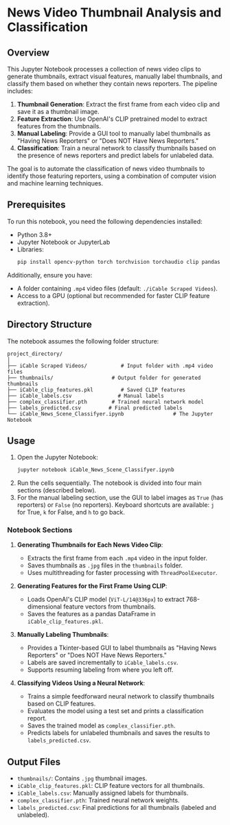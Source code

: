 # News Video Thumbnail Analysis and Classification

## Overview
This Jupyter Notebook processes a collection of news video clips to generate thumbnails, extract visual features, manually label thumbnails, and classify them based on whether they contain news reporters. The pipeline includes:

1. **Thumbnail Generation**: Extract the first frame from each video clip and save it as a thumbnail image.
2. **Feature Extraction**: Use OpenAI's CLIP pretrained model to extract features from the thumbnails.
3. **Manual Labeling**: Provide a GUI tool to manually label thumbnails as "Having News Reporters" or "Does NOT Have News Reporters."
4. **Classification**: Train a neural network to classify thumbnails based on the presence of news reporters and predict labels for unlabeled data.

The goal is to automate the classification of news video thumbnails to identify those featuring reporters, using a combination of computer vision and machine learning techniques.

## Prerequisites
To run this notebook, you need the following dependencies installed:

- Python 3.8+
- Jupyter Notebook or JupyterLab
- Libraries:
  ```bash
  pip install opencv-python torch torchvision torchaudio clip pandas numpy pillow tqdm scikit-learn tkinter
  ```

Additionally, ensure you have:
- A folder containing `.mp4` video files (default: `./iCable Scraped Videos`).
- Access to a GPU (optional but recommended for faster CLIP feature extraction).

## Directory Structure
The notebook assumes the following folder structure:
```
project_directory/
│
├── iCable Scraped Videos/           # Input folder with .mp4 video files
├── thumbnails/                   # Output folder for generated thumbnails
├── iCable_clip_features.pkl         # Saved CLIP features
├── iCable_labels.csv               # Manual labels
├── complex_classifier.pth        # Trained neural network model
├── labels_predicted.csv         # Final predicted labels
└── iCable_News_Scene_Classifyer.ipynb                # The Jupyter Notebook
```

## Usage
1. Open the Jupyter Notebook:
   ```bash
   jupyter notebook iCable_News_Scene_Classifyer.ipynb
   ```
2. Run the cells sequentially. The notebook is divided into four main sections (described below).
3. For the manual labeling section, use the GUI to label images as `True` (has reporters) or `False` (no reporters). Keyboard shortcuts are available: `j` for True, `k` for False, and `h` to go back.

### Notebook Sections
1. **Generating Thumbnails for Each News Video Clip**:
   - Extracts the first frame from each `.mp4` video in the input folder.
   - Saves thumbnails as `.jpg` files in the `thumbnails` folder.
   - Uses multithreading for faster processing with `ThreadPoolExecutor`.

2. **Generating Features for the First Frame Using CLIP**:
   - Loads OpenAI's CLIP model (`ViT-L/14@336px`) to extract 768-dimensional feature vectors from thumbnails.
   - Saves the features as a pandas DataFrame in `iCable_clip_features.pkl`.

3. **Manually Labeling Thumbnails**:
   - Provides a Tkinter-based GUI to label thumbnails as "Having News Reporters" or "Does NOT Have News Reporters."
   - Labels are saved incrementally to `iCable_labels.csv`.
   - Supports resuming labeling from where you left off.

4. **Classifying Videos Using a Neural Network**:
   - Trains a simple feedforward neural network to classify thumbnails based on CLIP features.
   - Evaluates the model using a test set and prints a classification report.
   - Saves the trained model as `complex_classifier.pth`.
   - Predicts labels for unlabeled thumbnails and saves the results to `labels_predicted.csv`.

## Output Files
- `thumbnails/`: Contains `.jpg` thumbnail images.
- `iCable_clip_features.pkl`: CLIP feature vectors for all thumbnails.
- `iCable_labels.csv`: Manually assigned labels for thumbnails.
- `complex_classifier.pth`: Trained neural network weights.
- `labels_predicted.csv`: Final predictions for all thumbnails (labeled and unlabeled).
